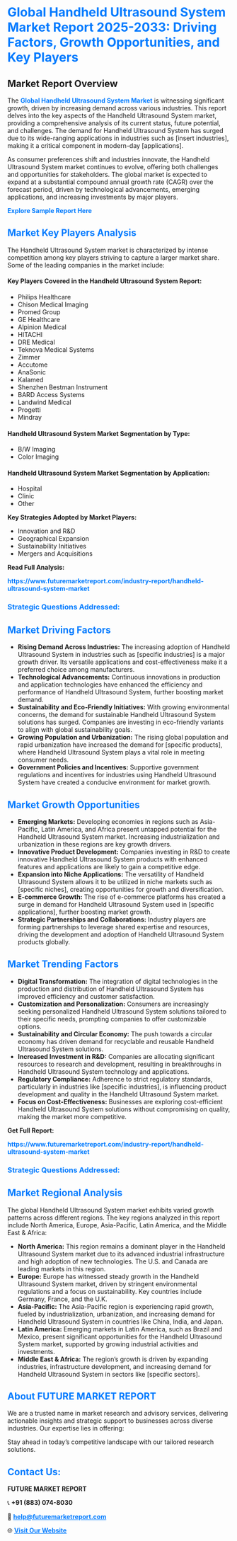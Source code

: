 <h1 style="color: #007BFF;">Global Handheld Ultrasound System Market Report 2025-2033: Driving Factors, Growth Opportunities, and Key Players</h1>

<section id="overview">
<h2>Market Report Overview</h2>
<p>The <a href="https://www.futuremarketreport.com/industry-report/handheld-ultrasound-system-market" style="color: #007BFF; text-decoration: none;"><strong>Global Handheld Ultrasound System Market</strong></a> is witnessing significant growth, driven by increasing demand across various industries. This report delves into the key aspects of the Handheld Ultrasound System market, providing a comprehensive analysis of its current status, future potential, and challenges. The demand for Handheld Ultrasound System has surged due to its wide-ranging applications in industries such as [insert industries], making it a critical component in modern-day [applications].</p>
<p>As consumer preferences shift and industries innovate, the Handheld Ultrasound System market continues to evolve, offering both challenges and opportunities for stakeholders. The global market is expected to expand at a substantial compound annual growth rate (CAGR) over the forecast period, driven by technological advancements, emerging applications, and increasing investments by major players.</p>
</section>

<section id="overview">
<p><a href="https://www.futuremarketreport.com/request-sample/reportId=78314" style="color: #007BFF; text-decoration: none;"><strong>Explore Sample Report Here</strong></a></p>
</section>

<section id="key-players">
<h2 style="color: #007BFF;">Market Key Players Analysis</h2>
<p>The Handheld Ultrasound System market is characterized by intense competition among key players striving to capture a larger market share. Some of the leading companies in the market include:</p>
<h4>Key Players Covered in the Handheld Ultrasound System Report:</h4>
<ul><li>Philips Healthcare</li><li>Chison Medical Imaging</li><li>Promed Group</li><li>GE Healthcare</li><li>Alpinion Medical</li><li>HITACHI</li><li>DRE Medical</li><li>Teknova Medical Systems</li><li>Zimmer</li><li>Accutome</li><li>AnaSonic</li><li>Kalamed</li><li>Shenzhen Bestman Instrument</li><li>BARD Access Systems</li><li>Landwind Medical</li><li>Progetti</li><li>Mindray</li></ul>
<h4>Handheld Ultrasound System Market Segmentation by Type:</h4>
<ul><li>B/W Imaging</li><li>Color Imaging</li></ul>

<h4>Handheld Ultrasound System Market Segmentation by Application:</h4>
<ul><li>Hospital</li><li>Clinic</li><li>Other</li></ul>
<p><strong>Key Strategies Adopted by Market Players:</strong></p>
<ul>
<li>Innovation and R&D</li>
<li>Geographical Expansion</li>
<li>Sustainability Initiatives</li>
<li>Mergers and Acquisitions</li>
</ul>
</section>

<section>
<p><strong>Read Full Analysis: </strong></p><a href="https://www.futuremarketreport.com/industry-report/handheld-ultrasound-system-market" style="color: #007BFF; text-decoration: none;"><strong>https://www.futuremarketreport.com/industry-report/handheld-ultrasound-system-market</strong></a>
<h3 style="color: #007BFF;">Strategic Questions Addressed:</h3>
</section>

<section id="driving-factors">
<h2 style="color: #007BFF;">Market Driving Factors</h2>
<ul>
<li><strong>Rising Demand Across Industries:</strong> The increasing adoption of Handheld Ultrasound System in industries such as [specific industries] is a major growth driver. Its versatile applications and cost-effectiveness make it a preferred choice among manufacturers.</li>
<li><strong>Technological Advancements:</strong> Continuous innovations in production and application technologies have enhanced the efficiency and performance of Handheld Ultrasound System, further boosting market demand.</li>
<li><strong>Sustainability and Eco-Friendly Initiatives:</strong> With growing environmental concerns, the demand for sustainable Handheld Ultrasound System solutions has surged. Companies are investing in eco-friendly variants to align with global sustainability goals.</li>
<li><strong>Growing Population and Urbanization:</strong> The rising global population and rapid urbanization have increased the demand for [specific products], where Handheld Ultrasound System plays a vital role in meeting consumer needs.</li>
<li><strong>Government Policies and Incentives:</strong> Supportive government regulations and incentives for industries using Handheld Ultrasound System have created a conducive environment for market growth.</li>
</ul>
</section>

<section id="growth-opportunities">
<h2 style="color: #007BFF;">Market Growth Opportunities</h2>
<ul>
<li><strong>Emerging Markets:</strong> Developing economies in regions such as Asia-Pacific, Latin America, and Africa present untapped potential for the Handheld Ultrasound System market. Increasing industrialization and urbanization in these regions are key growth drivers.</li>
<li><strong>Innovative Product Development:</strong> Companies investing in R&D to create innovative Handheld Ultrasound System products with enhanced features and applications are likely to gain a competitive edge.</li>
<li><strong>Expansion into Niche Applications:</strong> The versatility of Handheld Ultrasound System allows it to be utilized in niche markets such as [specific niches], creating opportunities for growth and diversification.</li>
<li><strong>E-commerce Growth:</strong> The rise of e-commerce platforms has created a surge in demand for Handheld Ultrasound System used in [specific applications], further boosting market growth.</li>
<li><strong>Strategic Partnerships and Collaborations:</strong> Industry players are forming partnerships to leverage shared expertise and resources, driving the development and adoption of Handheld Ultrasound System products globally.</li>
</ul>
</section>

<section id="trending-factors">
<h2 style="color: #007BFF;">Market Trending Factors</h2>
<ul>
<li><strong>Digital Transformation:</strong> The integration of digital technologies in the production and distribution of Handheld Ultrasound System has improved efficiency and customer satisfaction.</li>
<li><strong>Customization and Personalization:</strong> Consumers are increasingly seeking personalized Handheld Ultrasound System solutions tailored to their specific needs, prompting companies to offer customizable options.</li>
<li><strong>Sustainability and Circular Economy:</strong> The push towards a circular economy has driven demand for recyclable and reusable Handheld Ultrasound System solutions.</li>
<li><strong>Increased Investment in R&D:</strong> Companies are allocating significant resources to research and development, resulting in breakthroughs in Handheld Ultrasound System technology and applications.</li>
<li><strong>Regulatory Compliance:</strong> Adherence to strict regulatory standards, particularly in industries like [specific industries], is influencing product development and quality in the Handheld Ultrasound System market.</li>
<li><strong>Focus on Cost-Effectiveness:</strong> Businesses are exploring cost-efficient Handheld Ultrasound System solutions without compromising on quality, making the market more competitive.</li>
</ul>
</section>

<section>
<p><strong>Get Full Report: </strong></p><a href="https://www.futuremarketreport.com/industry-report/handheld-ultrasound-system-market" style="color: #007BFF; text-decoration: none;"><strong>https://www.futuremarketreport.com/industry-report/handheld-ultrasound-system-market</strong></a>
<h3 style="color: #007BFF;">Strategic Questions Addressed:</h3>
</section>


<section id="regional-analysis">
<h2 style="color: #007BFF;">Market Regional Analysis</h2>
<p>The global Handheld Ultrasound System market exhibits varied growth patterns across different regions. The key regions analyzed in this report include North America, Europe, Asia-Pacific, Latin America, and the Middle East & Africa:</p>
<ul>
<li><strong>North America:</strong> This region remains a dominant player in the Handheld Ultrasound System market due to its advanced industrial infrastructure and high adoption of new technologies. The U.S. and Canada are leading markets in this region.</li>
<li><strong>Europe:</strong> Europe has witnessed steady growth in the Handheld Ultrasound System market, driven by stringent environmental regulations and a focus on sustainability. Key countries include Germany, France, and the U.K.</li>
<li><strong>Asia-Pacific:</strong> The Asia-Pacific region is experiencing rapid growth, fueled by industrialization, urbanization, and increasing demand for Handheld Ultrasound System in countries like China, India, and Japan.</li>
<li><strong>Latin America:</strong> Emerging markets in Latin America, such as Brazil and Mexico, present significant opportunities for the Handheld Ultrasound System market, supported by growing industrial activities and investments.</li>
<li><strong>Middle East & Africa:</strong> The region’s growth is driven by expanding industries, infrastructure development, and increasing demand for Handheld Ultrasound System in sectors like [specific sectors].</li>
</ul>
</section>

<footer>
<h2 style="color: #007BFF;">About FUTURE MARKET REPORT</h2>
<p>We are a trusted name in market research and advisory services, delivering actionable insights and strategic support to businesses across diverse industries. Our expertise lies in offering:</p>

<p>Stay ahead in today’s competitive landscape with our tailored research solutions.</p>

<h2 style="color: #007BFF;">Contact Us:</h2>
<p><strong>FUTURE MARKET REPORT</strong></p>
<p>📞 <strong>+91 (883) 074-8030</strong></p>
<p>📧 <strong><a href="mailto:help@futuremarketreport.com" style="color: #007BFF;">help@futuremarketreport.com</a></strong></p>
<p>🌐 <strong><a href="https://www.futuremarketreport.com/" style="color: #007BFF;">Visit Our Website</a></strong></p>
</footer>